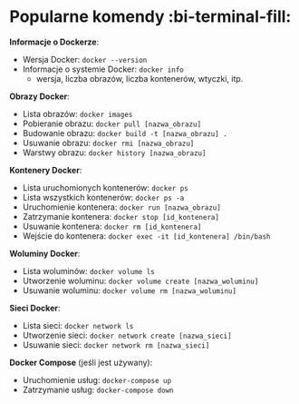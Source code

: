 # Popularne komendy :bi-terminal-fill:

**Informacje o Dockerze**:
   - Wersja Docker: `docker --version`
   - Informacje o systemie Docker: `docker info`
      - wersja, liczba obrazów, liczba kontenerów, wtyczki, itp.

**Obrazy Docker**:
   - Lista obrazów: `docker images`
   - Pobieranie obrazu: `docker pull [nazwa_obrazu]`
   - Budowanie obrazu: `docker build -t [nazwa_obrazu] .`
   - Usuwanie obrazu: `docker rmi [nazwa_obrazu]`
   - Warstwy obrazu: `docker history [nazwa_obrazu]`

**Kontenery Docker**:
   - Lista uruchomionych kontenerów: `docker ps`
   - Lista wszystkich kontenerów: `docker ps -a`
   - Uruchomienie kontenera: `docker run [nazwa_obrazu]`
   - Zatrzymanie kontenera: `docker stop [id_kontenera]`
   - Usuwanie kontenera: `docker rm [id_kontenera]`
   - Wejście do kontenera: `docker exec -it [id_kontenera] /bin/bash`

**Woluminy Docker**:
   - Lista woluminów: `docker volume ls`
   - Utworzenie woluminu: `docker volume create [nazwa_woluminu]`
   - Usuwanie woluminu: `docker volume rm [nazwa_woluminu]`

**Sieci Docker**:
   - Lista sieci: `docker network ls`
   - Utworzenie sieci: `docker network create [nazwa_sieci]`
   - Usuwanie sieci: `docker network rm [nazwa_sieci]`

**Docker Compose** (jeśli jest używany):
   - Uruchomienie usług: `docker-compose up`
   - Zatrzymanie usług: `docker-compose down`

